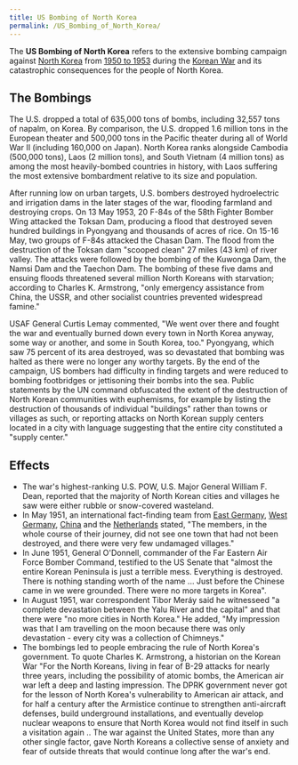 ```yaml
---
title: US Bombing of North Korea
permalink: /US_Bombing_of_North_Korea/
---
```


The **US Bombing of North Korea** refers to the extensive bombing
campaign against [North Korea](North_Korea.md "wikilink") from [1950 to
1953](Timeline_of_US_Hegemony.md "wikilink") during the [Korean
War](Korean_War.md "wikilink") and its catastrophic consequences for the
people of North Korea.

## The Bombings

The U.S. dropped a total of 635,000 tons of bombs, including 32,557 tons
of napalm, on Korea. By comparison, the U.S. dropped 1.6 million tons in
the European theater and 500,000 tons in the Pacific theater during all
of World War II (including 160,000 on Japan). North Korea ranks
alongside Cambodia (500,000 tons), Laos (2 million tons), and South
Vietnam (4 million tons) as among the most heavily-bombed countries in
history, with Laos suffering the most extensive bombardment relative to
its size and population.

After running low on urban targets, U.S. bombers destroyed hydroelectric
and irrigation dams in the later stages of the war, flooding farmland
and destroying crops. On 13 May 1953, 20 F-84s of the 58th Fighter
Bomber Wing attacked the Toksan Dam, producing a flood that destroyed
seven hundred buildings in Pyongyang and thousands of acres of rice. On
15-16 May, two groups of F-84s attacked the Chasan Dam. The flood from
the destruction of the Toksan dam "scooped clean" 27 miles (43 km) of
river valley. The attacks were followed by the bombing of the Kuwonga
Dam, the Namsi Dam and the Taechon Dam. The bombing of these five dams
and ensuing floods threatened several million North Koreans with
starvation; according to Charles K. Armstrong, "only emergency
assistance from China, the USSR, and other socialist countries prevented
widespread famine."

USAF General Curtis Lemay commented, "We went over there and fought the
war and eventually burned down every town in North Korea anyway, some
way or another, and some in South Korea, too." Pyongyang, which saw 75
percent of its area destroyed, was so devastated that bombing was halted
as there were no longer any worthy targets. By the end of the campaign,
US bombers had difficulty in finding targets and were reduced to bombing
footbridges or jettisoning their bombs into the sea. Public statements
by the UN command obfuscated the extent of the destruction of North
Korean communities with euphemisms, for example by listing the
destruction of thousands of individual "buildings" rather than towns or
villages as such, or reporting attacks on North Korean supply centers
located in a city with language suggesting that the entire city
constituted a "supply center."

## Effects

- The war's highest-ranking U.S. POW, U.S. Major General William F.
  Dean, reported that the majority of North Korean cities and villages
  he saw were either rubble or snow-covered wasteland.
- In May 1951, an international fact-finding team from [East
  Germany](East_Germany.md "wikilink"), [West
  Germany](West_Germany.md "wikilink"), [China](China.md "wikilink") and the
  [Netherlands](Netherlands.md "wikilink") stated, "The members, in the
  whole course of their journey, did not see one town that had not been
  destroyed, and there were very few undamaged villages."
- In June 1951, General O'Donnell, commander of the Far Eastern Air
  Force Bomber Command, testified to the US Senate that "almost the
  entire Korean Peninsula is just a terrible mess. Everything is
  destroyed. There is nothing standing worth of the name ... Just before
  the Chinese came in we were grounded. There were no more targets in
  Korea".
- In August 1951, war correspondent Tibor Meráy said he witnesseed "a
  complete devastation between the Yalu River and the capital" and that
  there were "no more cities in North Korea." He added, "My impression
  was that I am travelling on the moon because there was only
  devastation - every city was a collection of Chimneys."
- The bombings led to people embracing the rule of North Korea's
  government. To quote Charles K. Armstrong, a historian on the Korean
  War "For the North Koreans, living in fear of B-29 attacks for nearly
  three years, including the possibility of atomic bombs, the American
  air war left a deep and lasting impression. The DPRK government never
  got for the lesson of North Korea's vulnerability to American air
  attack, and for half a century after the Armistice continue to
  strengthen anti-aircraft defenses, build underground installations,
  and eventually develop nuclear weapons to ensure that North Korea
  would not find itself in such a visitation again .. The war against
  the United States, more than any other single factor, gave North
  Koreans a collective sense of anxiety and fear of outside threats that
  would continue long after the war's end.